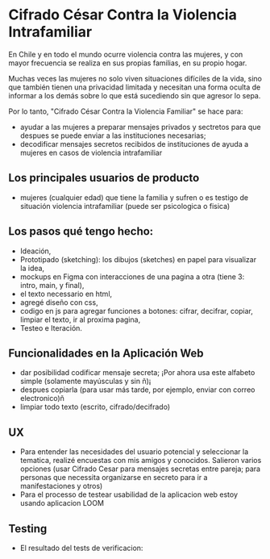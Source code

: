 # Cifrado César Contra la Violencia Intrafamiliar

En Chile y en todo el mundo ocurre violencia contra las mujeres, y con mayor frecuencia se realiza en sus propias familias, en su propio hogar.

Muchas veces las mujeres no solo viven situaciones difíciles de la vida, sino que también tienen una privacidad limitada y necesitan una forma oculta de informar a los demás sobre lo que está sucediendo sin que agresor lo sepa.

Por lo tanto, "Cifrado César Contra la Violencia Familiar" se hace para:
- ayudar a las mujeres a preparar mensajes privados y sectretos para que despues se puede enviar a las instituciones necesarias;
- decodificar mensajes secretos recibidos de instituciones de ayuda a mujeres en casos de violencia intrafamiliar

## Los principales usuarios de producto
- mujeres (cualquier edad) que tiene la familia y sufren o es testigo de situación violencia intrafamiliar (puede ser psicologica o fisica)

## Los pasos qué tengo hecho:
- Ideación,
- Prototipado (sketching): los dibujos (sketches) en papel para visualizar la idea,
- mockups en Figma con interacciones de una pagina a otra (tiene 3: intro, main, y final),
- el texto necessario en html,
- agregé diseño con css,
- codigo en js para agregar funciones a botones: cifrar, decifrar, copiar, limpiar el texto, ir al proxima pagina,
- Testeo e Iteración.

## Funcionalidades en la Aplicación Web

- dar posibilidad codificar mensaje secreta;
  ¡Por ahora usa este alfabeto simple (solamente mayúsculas y sin ñ)¡
- despues copiarla (para usar más tarde, por ejemplo, enviar con correo electronico)ñ
- limpiar todo texto (escrito, cifrado/decifrado)

## UX
- Para entender las necesidades del usuario potencial y seleccionar la tematica, realizé encuestas con mis amigos y conocidos. Salieron varios opciones (usar Cifrado Cesar para mensajes secretas entre pareja; para personas que necessita organizarse en secreto para ir a manifestaciones y otros)
- Para el processo de testear usabilidad de la aplicacion web estoy usando aplicacion LOOM

## Testing
- El resultado del tests de verificacion: